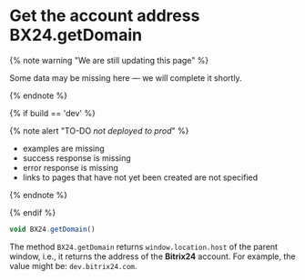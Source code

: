 # Get the account address BX24.getDomain

{% note warning "We are still updating this page" %}

Some data may be missing here — we will complete it shortly.

{% endnote %}

{% if build == 'dev' %}

{% note alert "TO-DO _not deployed to prod_" %}

- examples are missing
- success response is missing
- error response is missing
- links to pages that have not yet been created are not specified

{% endnote %}

{% endif %}

```js
void BX24.getDomain()
```

The method `BX24.getDomain` returns `window.location.host` of the parent window, i.e., it returns the address of the **Bitrix24** account. For example, the value might be: `dev.bitrix24.com`.